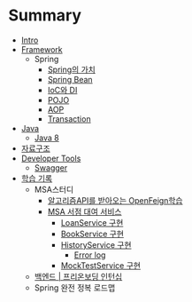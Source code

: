 # Summary

- [Intro](README.md)
- [Framework](framework/README.md)
  - Spring
    - [Spring의 가치](framework/spring-가치.md)
    - [Spring Bean](framework/spring_bean.md)
    - [IoC와 DI](framework/ioc-di.md)
    - [POJO](framework/pojo.md)
    - [AOP](framework/aop.md)
    - [Transaction](framework/transaction.md)
- [Java](Java/README.md)
  - [Java 8](Java/Java-8.md)
- [자료구조](자료구조/README.md)
- [Developer Tools](Developer_Tools/README.md)
  - [Swagger](Developer_Tools/swagger.md)
- [학습 기록](학습기록/README.md)
  - MSA스터디
    - [알고리즘API를 받아오는 OpenFeign학습](학습기록/MSA스터디_1.md)
    - [MSA 서점 대여 서비스](학습기록/MSA서점_대여_서비스/README.md)
      - [LoanService 구현](학습기록/MSA서점_대여_서비스/loan_service.md)
      - [BookService 구현](학습기록/MSA서점_대여_서비스/book_service.md)
      - [HistoryService 구현](학습기록/MSA서점_대여_서비스/history_service/README.md)
        - [Error log](학습기록/MSA서점_대여_서비스/error_log.md)
      - [MockTestService 구현](학습기록/MSA서점_대여_서비스/mock_service.md)
  - [백엔드 | 프리온보딩 인턴십](학습기록/백엔드-프리온보딩/README.md)
  - Spring 완전 정복 로드맵
